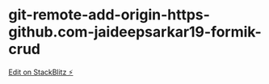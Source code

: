 # git-remote-add-origin-https-github.com-jaideepsarkar19-formik-crud

[Edit on StackBlitz ⚡️](https://stackblitz.com/edit/react-formik-master-crud-session-11)